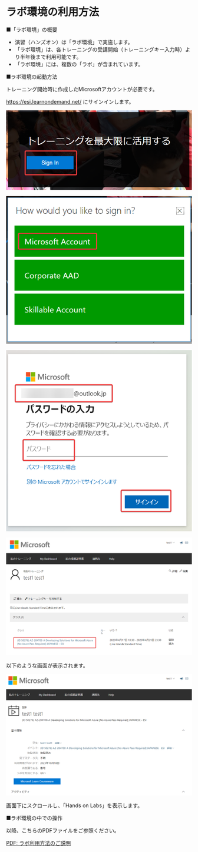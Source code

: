 # ラボ環境の利用方法

■「ラボ環境」の概要

- 演習（ハンズオン）は「ラボ環境」で実施します。
- 「ラボ環境」は、各トレーニングの受講開始（トレーニングキー入力時）より半年後まで利用可能です。
- 「ラボ環境」には、複数の「ラボ」が含まれています。

■ラボ環境の起動方法

トレーニング開始時に作成したMicrosoftアカウントが必要です。

https://esi.learnondemand.net/ にサインインします。

![](images/ss-2023-04-17-08-34-39.png)

![](images/ss-2023-04-17-08-35-00.png)

![](images/ss-2023-04-17-08-35-37.png)

![](images/ss-2023-04-17-08-36-51.png)

以下のような画面が表示されます。

![](images/ss-2023-04-17-08-33-12.png)

画面下にスクロールし、「Hands on Labs」を表示します。

■ラボ環境の中での操作

以降、こちらのPDFファイルをご参照ください。

[PDF: ラボ利用方法のご説明](CloudSliceLab.pdf)